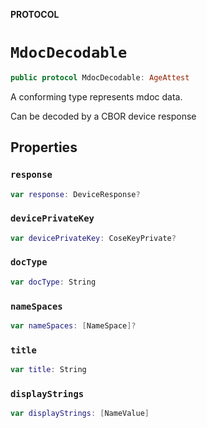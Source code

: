 **PROTOCOL**

# `MdocDecodable`

```swift
public protocol MdocDecodable: AgeAttest
```

A conforming type represents mdoc data.

Can be decoded by a CBOR device response

## Properties
### `response`

```swift
var response: DeviceResponse?
```

### `devicePrivateKey`

```swift
var devicePrivateKey: CoseKeyPrivate?
```

### `docType`

```swift
var docType: String
```

### `nameSpaces`

```swift
var nameSpaces: [NameSpace]?
```

### `title`

```swift
var title: String
```

### `displayStrings`

```swift
var displayStrings: [NameValue]
```
